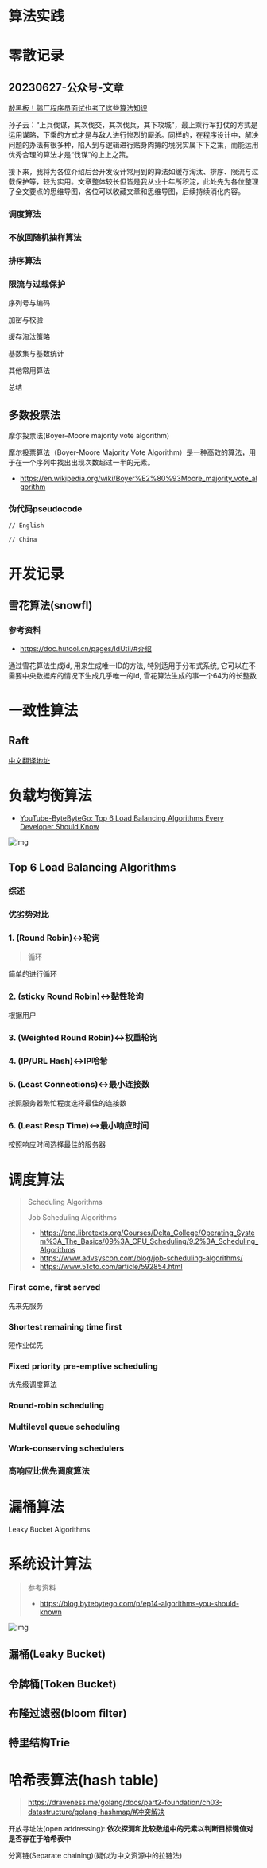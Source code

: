 # 算法实践



# 零散记录

## 20230627-公众号-文章

[敲黑板！鹅厂程序员面试也考了这些算法知识](https://mp.weixin.qq.com/s/GwXQwJUdBi1UHdh2Q8FBMw)

孙子云：“上兵伐谋，其次伐交，其次伐兵，其下攻城”，最上乘行军打仗的方式是运用谋略，下乘的方式才是与敌人进行惨烈的厮杀。同样的，在程序设计中，解决问题的办法有很多种，陷入到与逻辑进行贴身肉搏的境况实属下下之策，而能运用优秀合理的算法才是“伐谋”的上上之策。

<!--TODO-->

接下来，我将为各位介绍后台开发设计常用到的算法如缓存淘汰、排序、限流与过载保护等，较为实用。文章整体较长但皆是我从业十年所积淀，此处先为各位整理了全文要点的思维导图，各位可以收藏文章和思维导图，后续持续消化内容。

### 调度算法

### 不放回随机抽样算法

### 排序算法

### 限流与过载保护

序列号与编码

加密与校验

缓存淘汰策略

基数集与基数统计

其他常用算法

总结



## 多数投票法

摩尔投票法(Boyer–Moore majority vote algorithm)

摩尔投票算法（Boyer-Moore Majority Vote Algorithm）是一种高效的算法，用于在一个序列中找出出现次数超过一半的元素。

- https://en.wikipedia.org/wiki/Boyer%E2%80%93Moore_majority_vote_algorithm



### 伪代码pseudocode

```pseudocode
// English

// China
```



# 开发记录

## 雪花算法(snowfl)

### 参考资料

- https://doc.hutool.cn/pages/IdUtil/#介绍

通过雪花算法生成id, 用来生成唯一ID的方法, 特别适用于分布式系统, 它可以在不需要中央数据库的情况下生成几乎唯一的id, 雪花算法生成的事一个64为的长整数

# 一致性算法

## Raft

[中文翻译地址](https://github.com/maemual/raft-zh_cn)



# 负载均衡算法

- [YouTube-ByteByteGo: Top 6 Load Balancing Algorithms Every Developer Should Know](https://www.youtube.com/watch?v=dBmxNsS3BGE)

![img](https://wwfyde.oss-cn-hangzhou.aliyuncs.com/images/202308231705210.jpeg)

## Top 6 Load Balancing Algorithms

### 综述

### 优劣势对比



### 1. (Round Robin)↔轮询

> 循环

简单的进行循环

### 2. (sticky Round Robin)↔黏性轮询

根据用户

### 3. (Weighted Round Robin)↔权重轮询

### 4. (IP/URL Hash)↔IP哈希

### 5. (Least Connections)↔最小连接数

按照服务器繁忙程度选择最佳的连接数

### 6. (Least Resp Time)↔最小响应时间

按照响应时间选择最佳的服务器

# 调度算法

>  Scheduling Algorithms
>
>  Job Scheduling Algorithms
>
>  
>
>  - https://eng.libretexts.org/Courses/Delta_College/Operating_System%3A_The_Basics/09%3A_CPU_Scheduling/9.2%3A_Scheduling_Algorithms
>  - https://www.advsyscon.com/blog/job-scheduling-algorithms/
>  - https://www.51cto.com/article/592854.html

### First come, first served

先来先服务

### **Shortest remaining time first**

短作业优先

### **Fixed priority pre-emptive scheduling**

优先级调度算法

### **Round-robin scheduling**

### **Multilevel queue scheduling**

### **Work-conserving schedulers**

### 高响应比优先调度算法



# 漏桶算法

Leaky Bucket Algorithms



# 系统设计算法

> 参考资料
>
> - https://blog.bytebytego.com/p/ep14-algorithms-you-should-known

![img](https://wwfyde.oss-cn-hangzhou.aliyuncs.com/images/202308311427930.jpeg)

## 漏桶(Leaky Bucket)

## 令牌桶(Token Bucket)

## 布隆过滤器(bloom filter)

## 特里结构Trie

# 哈希表算法(hash table)

> https://draveness.me/golang/docs/part2-foundation/ch03-datastructure/golang-hashmap/#冲突解决

开放寻址法(open addressing): **依次探测和比较数组中的元素以判断目标键值对是否存在于哈希表中**



分离链(Separate chaining)(疑似为中文资源中的拉链法)



# 

